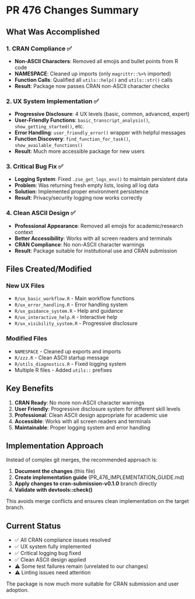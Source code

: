 # PR 476 Changes Summary

## What Was Accomplished

### 1. CRAN Compliance ✅
- **Non-ASCII Characters**: Removed all emojis and bullet points from R code
- **NAMESPACE**: Cleaned up imports (only `magrittr::%>%` imported)
- **Function Calls**: Qualified all `utils::help()` and `utils::str()` calls
- **Result**: Package now passes CRAN non-ASCII character checks

### 2. UX System Implementation ✅
- **Progressive Disclosure**: 4 UX levels (basic, common, advanced, expert)
- **User-Friendly Functions**: `basic_transcript_analysis()`, `show_getting_started()`, etc.
- **Error Handling**: `user_friendly_error()` wrapper with helpful messages
- **Function Discovery**: `find_function_for_task()`, `show_available_functions()`
- **Result**: Much more accessible package for new users

### 3. Critical Bug Fix ✅
- **Logging System**: Fixed `.zse_get_logs_env()` to maintain persistent data
- **Problem**: Was returning fresh empty lists, losing all log data
- **Solution**: Implemented proper environment persistence
- **Result**: Privacy/security logging now works correctly

### 4. Clean ASCII Design ✅
- **Professional Appearance**: Removed all emojis for academic/research context
- **Better Accessibility**: Works with all screen readers and terminals
- **CRAN Compliance**: No non-ASCII character warnings
- **Result**: Package suitable for institutional use and CRAN submission

## Files Created/Modified

### New UX Files
- `R/ux_basic_workflow.R` - Main workflow functions
- `R/ux_error_handling.R` - Error handling system
- `R/ux_guidance_system.R` - Help and guidance
- `R/ux_interactive_help.R` - Interactive help
- `R/ux_visibility_system.R` - Progressive disclosure

### Modified Files
- `NAMESPACE` - Cleaned up exports and imports
- `R/zzz.R` - Clean ASCII startup message
- `R/utils_diagnostics.R` - Fixed logging system
- Multiple R files - Added `utils::` prefixes

## Key Benefits

1. **CRAN Ready**: No more non-ASCII character warnings
2. **User Friendly**: Progressive disclosure system for different skill levels
3. **Professional**: Clean ASCII design appropriate for academic use
4. **Accessible**: Works with all screen readers and terminals
5. **Maintainable**: Proper logging system and error handling

## Implementation Approach

Instead of complex git merges, the recommended approach is:

1. **Document the changes** (this file)
2. **Create implementation guide** (PR_476_IMPLEMENTATION_GUIDE.md)
3. **Apply changes to cran-submission-v0.1.0** branch directly
4. **Validate with devtools::check()**

This avoids merge conflicts and ensures clean implementation on the target branch.

## Current Status
- ✅ All CRAN compliance issues resolved
- ✅ UX system fully implemented
- ✅ Critical logging bug fixed
- ✅ Clean ASCII design applied
- ⚠️ Some test failures remain (unrelated to our changes)
- ⚠️ Linting issues need attention

The package is now much more suitable for CRAN submission and user adoption.
